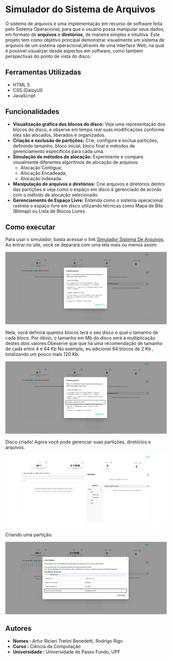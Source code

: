 # Simulador do Sistema de Arquivos 

O sistema de arquivos é uma implementação em recurso de  software feita pelo Sistema Operacional, para que o usuário possa manipular seus dados, em formato de **arquivos** e **diretórios**, de maneira simples e intuitiva. Este projeto tem como objetivo principal demonstrar visualmente um sistema de arquivos de um sistema operacional,através de uma interface Web, na qual é possível visualizar desde aspectos em software, como também  perspectivas do ponto de vista do disco.

## Ferramentas Utilizadas

- HTML 5  
- CSS (DaisyUI)
- JavaScript  


## Funcionalidades

- **Visualização gráfica dos blocos do disco:** Veja uma representação dos blocos do disco, e observe em tempo real suas modificações conforme eles são alocados, liberados e organizados.  
- **Criação e exclusão de partições:** Crie, configure e exclua partições, definindo tamanho, bloco inicial, bloco final e métodos de gerenciamento específicos para cada uma.    
- **Simulação de métodos de alocação:**  Experimente e compare visualmente diferentes algoritmos de alocação de arquivos:
    - Alocação Contígua;  
    - Alocação Encadeada;  
    - Alocação Indexada.  
- **Manipulação de arquivos e diretórios:**  Crie arquivos e diretórios dentro das partições e veja como o espaço em disco é gerenciado de acordo com o método de alocação selecionado.  
- **Gerenciamento de Espaço Livre:** Entenda como o sistema operacional rastreia o espaço livre em disco utilizando técnicas como Mapa de Bits (Bitmap) ou Lista de Blocos Livres.  

## Como executar

Para usar o simulador, basta acessar o link [Simulador Sistema De Arquivos](https://filesystemsimulator.pages.dev/). Ao entrar no site, você se deparará com uma tela mais ou menos assim:

![alt text](/imgs/image.png)

Nela, você definirá quantos blocos terá o seu disco e qual o tamanho de cada bloco. Por óbvio, o tamanho em Mb do disco será a multiplicação destes dois valores.Obeserve que que há uma recomendação de tamanho de cada entre 4 e 64 Kb No exemplo, eu adicionei 64 blocos de 2 Kb , totalizando um pouco mais 120 Kb.

![alt text](/imgs/image-1.png)

Disco criado! Agora você pode gerenciar suas partições, diretórios e arquivos. 

![alt text](/imgs/image-2.png)

Criando uma partição:

![alt text](/imgs/image-3.png)

## Autores

- **Nomes :** Artur Ricieri Tretini Benedetti, Rodrigo Rigo
- **Curso :** Ciência da Computação  
- **Universidade :** Universidade de Passo Fundo, UPF  
